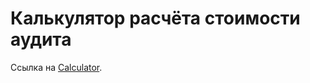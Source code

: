 # Калькулятор расчёта стоимости аудита
Ссылка на [Calculator](https://leonid-niselovsky.github.io/audit_calculator/ "Калькулятор расчёта стоимости аудита").
